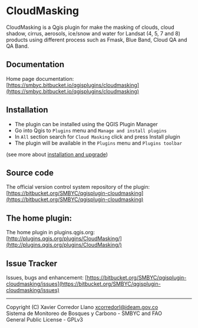# CloudMasking #

CloudMasking is a Qgis plugin for make the masking of clouds, cloud shadow, cirrus, aerosols, ice/snow and water for Landsat (4, 5, 7 and 8) products using different process such as Fmask, Blue Band, Cloud QA and QA Band.

## Documentation

Home page documentation: [https://smbyc.bitbucket.io/qgisplugins/cloudmasking](https://smbyc.bitbucket.io/qgisplugins/cloudmasking)

## Installation

- The plugin can be installed using the QGIS Plugin Manager
- Go into Qgis to `Plugins` menu and `Manage and install plugins`
- In `All` section search for `Cloud Masking` click and press Install plugin
- The plugin will be available in the `Plugins` menu and `Plugins toolbar`

(see more about [installation and upgrade](https://smbyc.bitbucket.io/qgisplugins/cloudmasking/installation))

## Source code

The official version control system repository of the plugin:
[https://bitbucket.org/SMBYC/qgisplugin-cloudmasking](https://bitbucket.org/SMBYC/qgisplugin-cloudmasking)

## The home plugin:

The home plugin in plugins.qgis.org: [http://plugins.qgis.org/plugins/CloudMasking/](http://plugins.qgis.org/plugins/CloudMasking/)

## Issue Tracker

Issues, bugs and enhancement: [https://bitbucket.org/SMBYC/qgisplugin-cloudmasking/issues](https://bitbucket.org/SMBYC/qgisplugin-cloudmasking/issues)


***

Copyright (C) Xavier Corredor Llano <xcorredorl@ideam.gov.co>  
Sistema de Monitoreo de Bosques y Carbono - SMBYC and FAO  
General Public License - GPLv3
